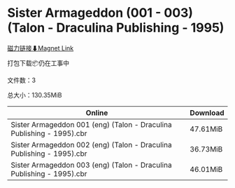 # Sister Armageddon (001 - 003) (Talon - Draculina Publishing - 1995)

[磁力链接⬇Magnet Link](magnet:?xt=urn:btih:ad7b6145c743f645ed45c472290cbe44639e1a67&dn=Sister%20Armageddon%20%28001%20-%20003%29%20%28Talon%20-%20Draculina%20Publishing%20-%201995%29)

打包下载📦仍在工事中

文件数：3

总大小：130.35MiB

Online | Download
--- | ---
Sister Armageddon 001 (eng) (Talon - Draculina Publishing - 1995).cbr | 47.61MiB
Sister Armageddon 002 (eng) (Talon - Draculina Publishing - 1995).cbr | 36.73MiB
Sister Armageddon 003 (eng) (Talon - Draculina Publishing - 1995).cbr | 46.01MiB